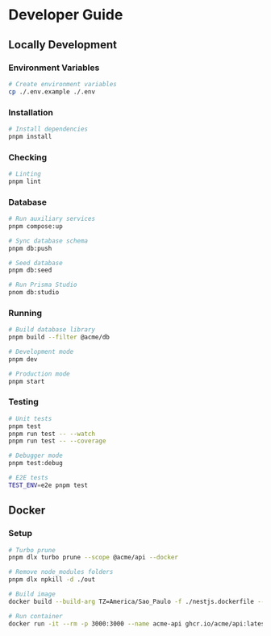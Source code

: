 # Developer Guide

## Locally Development

### Environment Variables

```sh
# Create environment variables
cp ./.env.example ./.env
```

### Installation

```sh
# Install dependencies
pnpm install
```

### Checking

```sh
# Linting
pnpm lint
```

### Database

```sh
# Run auxiliary services
pnpm compose:up

# Sync database schema
pnpm db:push

# Seed database
pnpm db:seed

# Run Prisma Studio
pnom db:studio
```

### Running

```bash
# Build database library
pnpm build --filter @acme/db

# Development mode
pnpm dev

# Production mode
pnpm start
```

### Testing

```bash
# Unit tests
pnpm test
pnpm run test -- --watch
pnpm run test -- --coverage

# Debugger mode
pnpm test:debug

# E2E tests
TEST_ENV=e2e pnpm test
```

## Docker

### Setup

```sh
# Turbo prune
pnpm dlx turbo prune --scope @acme/api --docker

# Remove node_modules folders
pnpm dlx npkill -d ./out

# Build image
docker build --build-arg TZ=America/Sao_Paulo -f ./nestjs.dockerfile --tag ghcr.io/acme/api:latest ./

# Run container
docker run -it --rm -p 3000:3000 --name acme-api ghcr.io/acme/api:latest
```
